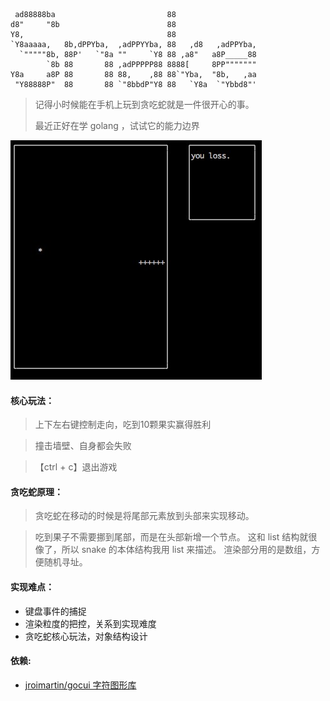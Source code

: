 ```shell
 ad88888ba                         88                   
d8"     "8b                        88                   
Y8,                                88                   
`Y8aaaaa,   8b,dPPYba,  ,adPPYYba, 88   ,d8   ,adPPYba, 
  `"""""8b, 88P'   `"8a ""     `Y8 88 ,a8"   a8P_____88 
        `8b 88       88 ,adPPPPP88 8888[     8PP""""""" 
Y8a     a8P 88       88 88,    ,88 88`"Yba,  "8b,   ,aa 
 "Y88888P"  88       88 `"8bbdP"Y8 88   `Y8a  `"Ybbd8"' 
```

> 记得小时候能在手机上玩到贪吃蛇就是一件很开心的事。
>
> 最近正好在学 golang ，试试它的能力边界

![截图](/res/1622453483818.jpg)

#### 核心玩法：
> 上下左右键控制走向，吃到10颗果实赢得胜利

> 撞击墙壁、自身都会失败

>【ctrl + c】退出游戏

#### 贪吃蛇原理：
> 贪吃蛇在移动的时候是将尾部元素放到头部来实现移动。

> 吃到果子不需要挪到尾部，而是在头部新增一个节点。
> 这和 list 结构就很像了，所以 snake 的本体结构我用 list 来描述。
> 渲染部分用的是数组，方便随机寻址。

#### 实现难点：
* 键盘事件的捕捉
* 渲染粒度的把控，关系到实现难度
* 贪吃蛇核心玩法，对象结构设计

#### 依赖:
* [jroimartin/gocui 字符图形库](https://github.com/jroimartin/gocui)





